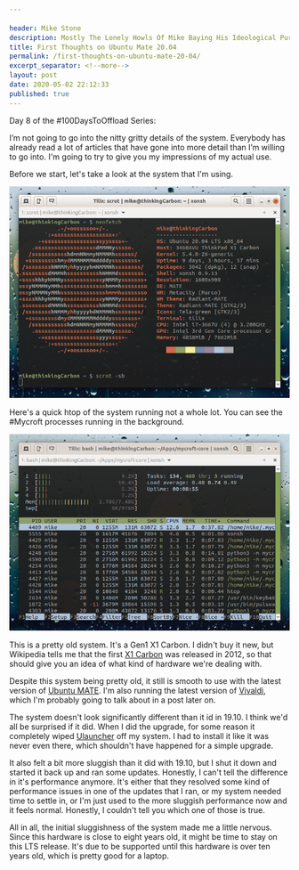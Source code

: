 ```yaml
---

header: Mike Stone
description: Mostly The Lonely Howls Of Mike Baying His Ideological Purity At The Moon
title: First Thoughts on Ubuntu Mate 20.04
permalink: /first-thoughts-on-ubuntu-mate-20-04/
excerpt_separator: <!--more-->
layout: post
date: 2020-05-02 22:12:33
published: true
---
```


Day 8 of the #100DaysToOffload Series:

I’m not going to go into the nitty gritty details of the system. Everybody has already read a lot of articles that have gone into more detail than I’m willing to go into. I'm going to try to give you my impressions of my actual use.

<!--more-->

Before we start, let's take a look at the system that I'm using.

![neofetch with system details](/assets/images/WA5kZzH.png "neofetch")

Here's a quick htop of the system running not a whole lot. You can see the #Mycroft processes running in the background.

![htop running](/assets/images/EcGRwg6.png "htop")

This is a pretty old system. It's a Gen1 X1 Carbon. I didn't buy it new, but Wikipedia tells me that the first [X1 Carbon](https://en.wikipedia.org/wiki/ThinkPad_X1_Carbon) was released in 2012, so that should give you an idea of what kind of hardware we're dealing with. 

Despite this system being pretty old, it still is smooth to use with the latest version of [Ubuntu MATE](https://ubuntu-mate.org). I'm also running the latest version of [Vivaldi](https://vivaldi.com), which I'm probably going to talk about in a post later on. 

The system doesn't look significantly different than it id in 19.10. I think we'd all be surprised if it did. When I did the upgrade, for some reason it completely wiped [Ulauncher](https://ulauncher.io) off my system. I had to install it like it was never even there, which shouldn't have happened for a simple upgrade. 

It also felt a bit more sluggish than it did with 19.10, but I shut it down and started it back up and ran some updates. Honestly, I can't tell the difference in it's performance anymore. It's either that they resolved some kind of performance issues in one of the updates that I ran, or my system needed time to settle in, or I'm just used to the more sluggish performance now and it feels normal. Honestly, I couldn't tell you which one of those is true.

All in all, the initial sluggishness of the system made me a little nervous. Since this hardware is close to eight years old, it might be time to stay on this LTS release. It's due to be supported until this hardware is over ten years old, which is pretty good for a laptop.
